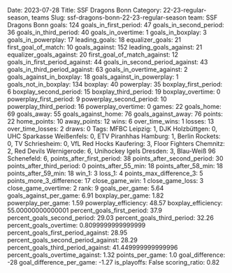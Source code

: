 Date: 2023-07-28
Title: SSF Dragons Bonn
Category: 22-23-regular-season, teams
Slug: ssf-dragons-bonn-22-23-regular-season
team: SSF Dragons Bonn
goals: 124
goals_in_first_period: 47
goals_in_second_period: 36
goals_in_third_period: 40
goals_in_overtime: 1
goals_in_boxplay: 3
goals_in_powerplay: 17
leading_goals: 18
equalizer_goals: 21
first_goal_of_match: 10
goals_against: 152
leading_goals_against: 21
equalizer_goals_against: 20
first_goal_of_match_against: 12
goals_in_first_period_against: 44
goals_in_second_period_against: 43
goals_in_third_period_against: 63
goals_in_overtime_against: 2
goals_against_in_boxplay: 18
goals_against_in_powerplay: 1
goals_not_in_boxplay: 134
boxplay: 40
powerplay: 35
boxplay_first_period: 6
boxplay_second_period: 15
boxplay_third_period: 19
boxplay_overtime: 0
powerplay_first_period: 9
powerplay_second_period: 10
powerplay_third_period: 16
powerplay_overtime: 0
games: 22
goals_home: 69
goals_away: 55
goals_against_home: 76
goals_against_away: 76
points: 22
home_points: 10
away_points: 12
wins: 6
over_time_wins: 1
losses: 13
over_time_losses: 2
draws: 0
Tags:  MFBC Leipzig: 1,  DJK Holzbüttgen: 0,  UHC Sparkasse Weißenfels: 0,  ETV Piranhhas Hamburg: 1,  Berlin Rockets: 0,  TV Schriesheim: 0,  VfL Red Hocks Kaufering: 3,  Floor Fighters Chemnitz: 2,  Red Devils Wernigerode: 6,  Unihockey Igels Dresden: 3,  Blau-Weiß 96 Schenefeld: 6,
points_after_first_period: 38
points_after_second_period: 30
points_after_third_period: 0
points_after_55_min: 18
points_after_58_min: 18
points_after_59_min: 18
win_1: 3
loss_1: 4
points_max_difference_3: 5
points_more_3_difference: 17
close_game_win: 1
close_game_loss: 3
close_game_overtime: 2
rank: 9
goals_per_game: 5.64
goals_against_per_game: 6.91
boxplay_per_game: 1.82
powerplay_per_game: 1.59
powerplay_efficiency: 48.57
boxplay_efficiency: 55.00000000000001
percent_goals_first_period: 37.9
percent_goals_second_period: 29.03
percent_goals_third_period: 32.26
percent_goals_overtime: 0.8099999999999999
percent_goals_first_period_against: 28.95
percent_goals_second_period_against: 28.29
percent_goals_third_period_against: 41.449999999999996
percent_goals_overtime_against: 1.32
points_per_game: 1.0
goal_difference: -28
goal_difference_per_game: -1.27
is_playoffs: False
scoring_ratio: 0.82
